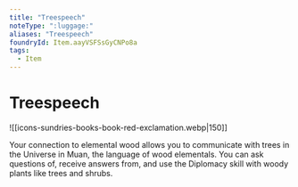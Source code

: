 ```yaml
---
title: "Treespeech"
noteType: ":luggage:"
aliases: "Treespeech"
foundryId: Item.aayVSFSsGyCNPo8a
tags:
  - Item
---
```


# Treespeech
![[icons-sundries-books-book-red-exclamation.webp|150]]

Your connection to elemental wood allows you to communicate with trees in the Universe in Muan, the language of wood elementals. You can ask questions of, receive answers from, and use the Diplomacy skill with woody plants like trees and shrubs.
